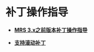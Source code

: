 # 补丁操作指导<a name="mrs_01_0574"></a>

-   **[MRS 3.x之前版本补丁操作指导](MRS-3-x之前版本补丁操作指导.md)**  

-   **[支持滚动补丁](支持滚动补丁.md)**  


